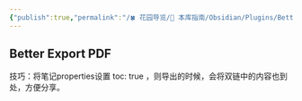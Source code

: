 ```yaml
---
{"publish":true,"permalink":"/🍀 花园导览/🧰 本库指南/Obsidian/Plugins/Better Export PDF.md","aliases":"better-export-pdf","created":"2024-05-11","modified":"2025-06-15","tags":["obsidian插件"],"cssclasses":""}
---
```



## Better Export PDF

技巧：将笔记properties设置 toc: true ，则导出的时候，会将双链中的内容也到处，方便分享。
